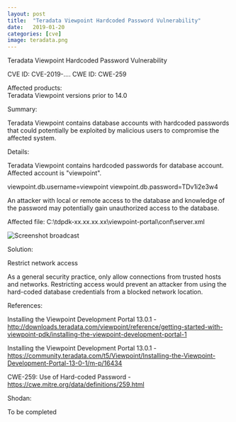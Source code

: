 ```yaml
---
layout: post
title:  "Teradata Viewpoint Hardcoded Password Vulnerability"
date:   2019-01-20
categories: [cve]
image: teradata.png
---
```


Teradata Viewpoint Hardcoded Password Vulnerability

CVE ID: CVE-2019-....
CWE ID: CWE-259

Affected products:  
Teradata Viewpoint versions prior to 14.0

Summary:
  
Teradata Viewpoint contains database accounts with hardcoded passwords that could potentially be exploited by malicious users 
to compromise the affected system. 

Details:

Teradata Viewpoint contains hardcoded passwords for database account. Affected account is 
"viewpoint". 

viewpoint.db.username=viewpoint
viewpoint.db.password=TDv1i2e3w4

An attacker with local or remote access to the database and knowledge of the password may potentially gain unauthorized access to the database.

Affected file: C:\tdpdk-xx.xx.xx.xx\viewpoint-portal\conf\server.xml

![Screenshot broadcast](https://github.com/inf0seq/inf0seq.github.io/blob/master/static/img/teradata.png  "Screenshot broadcast")

Solution: 

Restrict network access

As a general security practice, only allow connections from trusted
hosts and networks.
Restricting access would prevent an attacker from using the hard-coded
database credentials from a blocked network location.

References:

Installing the Viewpoint Development Portal 13.0.1 - http://downloads.teradata.com/viewpoint/reference/getting-started-with-viewpoint-pdk/installing-the-viewpoint-development-portal-1

Installing the Viewpoint Development Portal 13.0.1 - https://community.teradata.com/t5/Viewpoint/Installing-the-Viewpoint-Development-Portal-13-0-1/m-p/16434

CWE-259: Use of Hard-coded Password - https://cwe.mitre.org/data/definitions/259.html

Shodan:

To be completed
